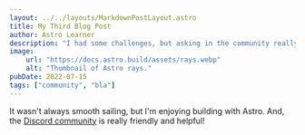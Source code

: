 ```yaml
---
layout: ../../layouts/MarkdownPostLayout.astro
title: My Third Blog Post
author: Astro Learner
description: "I had some challenges, but asking in the community really helped!"
image:
    url: "https://docs.astro.build/assets/rays.webp"
    alt: "Thumbnail of Astro rays."
pubDate: 2022-07-15
tags: ["community", "bla"]
---
```


It wasn't always smooth sailing, but I'm enjoying building with Astro. And, the [Discord community](https://astro.build/chat) is really friendly and helpful!
